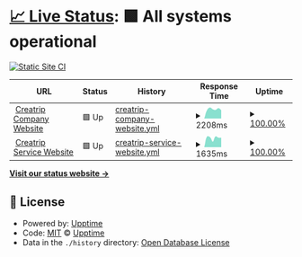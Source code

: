 # [📈 Live Status](https://status.creatrip.com): <!--live status--> **🟩 All systems operational**

[![Static Site CI](https://github.com/creatrip/status/workflows/Static%20Site%20CI/badge.svg)](https://github.com/creatrip/status/actions?query=workflow%3A%22Static+Site+CI%22)

<!--start: status pages-->
<!-- This summary is generated by Upptime (https://github.com/upptime/upptime) -->
<!-- Do not edit this manually, your changes will be overwritten -->
<!-- prettier-ignore -->
| URL | Status | History | Response Time | Uptime |
| --- | ------ | ------- | ------------- | ------ |
| <img alt="" src="https://icons.duckduckgo.com/ip3/creatrip.co.kr.ico" height="13"> [Creatrip Company Website](https://creatrip.co.kr) | 🟩 Up | [creatrip-company-website.yml](https://github.com/creatrip/status/commits/HEAD/history/creatrip-company-website.yml) | <details><summary><img alt="Response time graph" src="./graphs/creatrip-company-website/response-time-week.png" height="20"> 2208ms</summary><br><a href="https://status.creatrip.com/history/creatrip-company-website"><img alt="Response time 2208" src="https://img.shields.io/endpoint?url=https%3A%2F%2Fraw.githubusercontent.com%2Fcreatrip%2Fstatus%2FHEAD%2Fapi%2Fcreatrip-company-website%2Fresponse-time.json"></a><br><a href="https://status.creatrip.com/history/creatrip-company-website"><img alt="24-hour response time 3132" src="https://img.shields.io/endpoint?url=https%3A%2F%2Fraw.githubusercontent.com%2Fcreatrip%2Fstatus%2FHEAD%2Fapi%2Fcreatrip-company-website%2Fresponse-time-day.json"></a><br><a href="https://status.creatrip.com/history/creatrip-company-website"><img alt="7-day response time 2208" src="https://img.shields.io/endpoint?url=https%3A%2F%2Fraw.githubusercontent.com%2Fcreatrip%2Fstatus%2FHEAD%2Fapi%2Fcreatrip-company-website%2Fresponse-time-week.json"></a><br><a href="https://status.creatrip.com/history/creatrip-company-website"><img alt="30-day response time 2208" src="https://img.shields.io/endpoint?url=https%3A%2F%2Fraw.githubusercontent.com%2Fcreatrip%2Fstatus%2FHEAD%2Fapi%2Fcreatrip-company-website%2Fresponse-time-month.json"></a><br><a href="https://status.creatrip.com/history/creatrip-company-website"><img alt="1-year response time 2208" src="https://img.shields.io/endpoint?url=https%3A%2F%2Fraw.githubusercontent.com%2Fcreatrip%2Fstatus%2FHEAD%2Fapi%2Fcreatrip-company-website%2Fresponse-time-year.json"></a></details> | <details><summary><a href="https://status.creatrip.com/history/creatrip-company-website">100.00%</a></summary><a href="https://status.creatrip.com/history/creatrip-company-website"><img alt="All-time uptime 100.00%" src="https://img.shields.io/endpoint?url=https%3A%2F%2Fraw.githubusercontent.com%2Fcreatrip%2Fstatus%2FHEAD%2Fapi%2Fcreatrip-company-website%2Fuptime.json"></a><br><a href="https://status.creatrip.com/history/creatrip-company-website"><img alt="24-hour uptime 100.00%" src="https://img.shields.io/endpoint?url=https%3A%2F%2Fraw.githubusercontent.com%2Fcreatrip%2Fstatus%2FHEAD%2Fapi%2Fcreatrip-company-website%2Fuptime-day.json"></a><br><a href="https://status.creatrip.com/history/creatrip-company-website"><img alt="7-day uptime 100.00%" src="https://img.shields.io/endpoint?url=https%3A%2F%2Fraw.githubusercontent.com%2Fcreatrip%2Fstatus%2FHEAD%2Fapi%2Fcreatrip-company-website%2Fuptime-week.json"></a><br><a href="https://status.creatrip.com/history/creatrip-company-website"><img alt="30-day uptime 100.00%" src="https://img.shields.io/endpoint?url=https%3A%2F%2Fraw.githubusercontent.com%2Fcreatrip%2Fstatus%2FHEAD%2Fapi%2Fcreatrip-company-website%2Fuptime-month.json"></a><br><a href="https://status.creatrip.com/history/creatrip-company-website"><img alt="1-year uptime 100.00%" src="https://img.shields.io/endpoint?url=https%3A%2F%2Fraw.githubusercontent.com%2Fcreatrip%2Fstatus%2FHEAD%2Fapi%2Fcreatrip-company-website%2Fuptime-year.json"></a></details>
| <img alt="" src="https://icons.duckduckgo.com/ip3/creatrip.com.ico" height="13"> [Creatrip Service Website](https://creatrip.com) | 🟩 Up | [creatrip-service-website.yml](https://github.com/creatrip/status/commits/HEAD/history/creatrip-service-website.yml) | <details><summary><img alt="Response time graph" src="./graphs/creatrip-service-website/response-time-week.png" height="20"> 1635ms</summary><br><a href="https://status.creatrip.com/history/creatrip-service-website"><img alt="Response time 1635" src="https://img.shields.io/endpoint?url=https%3A%2F%2Fraw.githubusercontent.com%2Fcreatrip%2Fstatus%2FHEAD%2Fapi%2Fcreatrip-service-website%2Fresponse-time.json"></a><br><a href="https://status.creatrip.com/history/creatrip-service-website"><img alt="24-hour response time 1614" src="https://img.shields.io/endpoint?url=https%3A%2F%2Fraw.githubusercontent.com%2Fcreatrip%2Fstatus%2FHEAD%2Fapi%2Fcreatrip-service-website%2Fresponse-time-day.json"></a><br><a href="https://status.creatrip.com/history/creatrip-service-website"><img alt="7-day response time 1635" src="https://img.shields.io/endpoint?url=https%3A%2F%2Fraw.githubusercontent.com%2Fcreatrip%2Fstatus%2FHEAD%2Fapi%2Fcreatrip-service-website%2Fresponse-time-week.json"></a><br><a href="https://status.creatrip.com/history/creatrip-service-website"><img alt="30-day response time 1635" src="https://img.shields.io/endpoint?url=https%3A%2F%2Fraw.githubusercontent.com%2Fcreatrip%2Fstatus%2FHEAD%2Fapi%2Fcreatrip-service-website%2Fresponse-time-month.json"></a><br><a href="https://status.creatrip.com/history/creatrip-service-website"><img alt="1-year response time 1635" src="https://img.shields.io/endpoint?url=https%3A%2F%2Fraw.githubusercontent.com%2Fcreatrip%2Fstatus%2FHEAD%2Fapi%2Fcreatrip-service-website%2Fresponse-time-year.json"></a></details> | <details><summary><a href="https://status.creatrip.com/history/creatrip-service-website">100.00%</a></summary><a href="https://status.creatrip.com/history/creatrip-service-website"><img alt="All-time uptime 100.00%" src="https://img.shields.io/endpoint?url=https%3A%2F%2Fraw.githubusercontent.com%2Fcreatrip%2Fstatus%2FHEAD%2Fapi%2Fcreatrip-service-website%2Fuptime.json"></a><br><a href="https://status.creatrip.com/history/creatrip-service-website"><img alt="24-hour uptime 100.00%" src="https://img.shields.io/endpoint?url=https%3A%2F%2Fraw.githubusercontent.com%2Fcreatrip%2Fstatus%2FHEAD%2Fapi%2Fcreatrip-service-website%2Fuptime-day.json"></a><br><a href="https://status.creatrip.com/history/creatrip-service-website"><img alt="7-day uptime 100.00%" src="https://img.shields.io/endpoint?url=https%3A%2F%2Fraw.githubusercontent.com%2Fcreatrip%2Fstatus%2FHEAD%2Fapi%2Fcreatrip-service-website%2Fuptime-week.json"></a><br><a href="https://status.creatrip.com/history/creatrip-service-website"><img alt="30-day uptime 100.00%" src="https://img.shields.io/endpoint?url=https%3A%2F%2Fraw.githubusercontent.com%2Fcreatrip%2Fstatus%2FHEAD%2Fapi%2Fcreatrip-service-website%2Fuptime-month.json"></a><br><a href="https://status.creatrip.com/history/creatrip-service-website"><img alt="1-year uptime 100.00%" src="https://img.shields.io/endpoint?url=https%3A%2F%2Fraw.githubusercontent.com%2Fcreatrip%2Fstatus%2FHEAD%2Fapi%2Fcreatrip-service-website%2Fuptime-year.json"></a></details>

<!--end: status pages-->

[**Visit our status website →**](https://status.creatrip.com)

## 📄 License

- Powered by: [Upptime](https://github.com/upptime/upptime)
- Code: [MIT](./LICENSE) © [Upptime](https://upptime.js.org)
- Data in the `./history` directory: [Open Database License](https://opendatacommons.org/licenses/odbl/1-0/)
